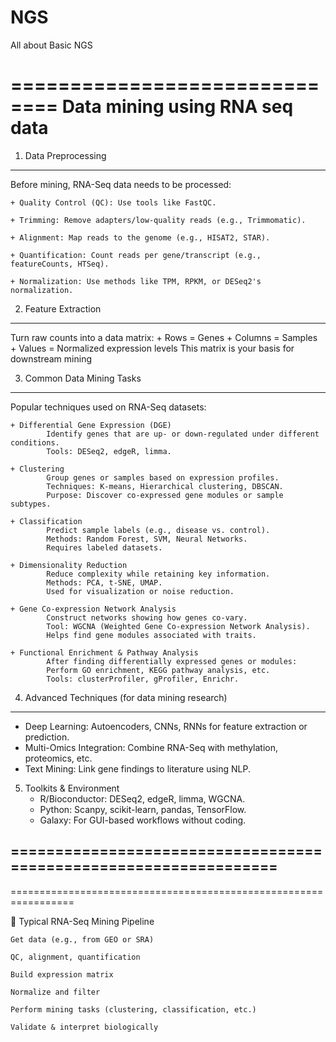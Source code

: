 # NGS
All about Basic NGS

==============================
Data mining using RNA seq data 
==============================

1. Data Preprocessing
---------------------
Before mining, RNA-Seq data needs to be processed:

    + Quality Control (QC): Use tools like FastQC.

    + Trimming: Remove adapters/low-quality reads (e.g., Trimmomatic).

    + Alignment: Map reads to the genome (e.g., HISAT2, STAR).

    + Quantification: Count reads per gene/transcript (e.g., featureCounts, HTSeq).

    + Normalization: Use methods like TPM, RPKM, or DESeq2's normalization.


2. Feature Extraction
---------------------

Turn raw counts into a data matrix:
    + Rows = Genes
    + Columns = Samples
    + Values = Normalized expression levels
This matrix is your basis for downstream mining

3. Common Data Mining Tasks
---------------------------
Popular techniques used on RNA-Seq datasets:

	+ Differential Gene Expression (DGE)
    		Identify genes that are up- or down-regulated under different conditions.
    		Tools: DESeq2, edgeR, limma.

	+ Clustering
    		Group genes or samples based on expression profiles.
    		Techniques: K-means, Hierarchical clustering, DBSCAN.
    		Purpose: Discover co-expressed gene modules or sample subtypes.

	+ Classification
    		Predict sample labels (e.g., disease vs. control).
    		Methods: Random Forest, SVM, Neural Networks.
    		Requires labeled datasets.

	+ Dimensionality Reduction
    		Reduce complexity while retaining key information.
    		Methods: PCA, t-SNE, UMAP.
    		Used for visualization or noise reduction.

	+ Gene Co-expression Network Analysis
    		Construct networks showing how genes co-vary.
    		Tool: WGCNA (Weighted Gene Co-expression Network Analysis).
    		Helps find gene modules associated with traits.

	+ Functional Enrichment & Pathway Analysis
    		After finding differentially expressed genes or modules:
        	Perform GO enrichment, KEGG pathway analysis, etc.
        	Tools: clusterProfiler, gProfiler, Enrichr.

4. Advanced Techniques (for data mining research)
-------------------------------------------------
+ Deep Learning: Autoencoders, CNNs, RNNs for feature extraction or prediction.
+ Multi-Omics Integration: Combine RNA-Seq with methylation, proteomics, etc.
+ Text Mining: Link gene findings to literature using NLP.

5. Toolkits & Environment
    + R/Bioconductor: DESeq2, edgeR, limma, WGCNA.
    + Python: Scanpy, scikit-learn, pandas, TensorFlow.
    + Galaxy: For GUI-based workflows without coding.

=================================================================
-----------------------------------------------------------------
=================================================================

🔁 Typical RNA-Seq Mining Pipeline

    Get data (e.g., from GEO or SRA)

    QC, alignment, quantification

    Build expression matrix

    Normalize and filter

    Perform mining tasks (clustering, classification, etc.)

    Validate & interpret biologically
